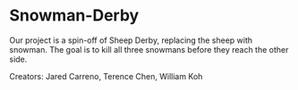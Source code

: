 # Snowman-Derby
Our project is a spin-off of Sheep Derby, replacing the sheep with snowman. The goal is to kill all three snowmans before they reach the other side. 

Creators: Jared Carreno, Terence Chen, William Koh
